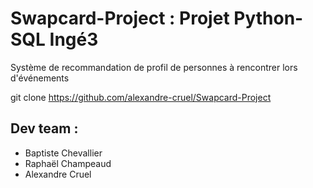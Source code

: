 # Swapcard-Project : Projet Python-SQL Ingé3

Système de recommandation de profil de personnes à rencontrer lors d'événements

git clone https://github.com/alexandre-cruel/Swapcard-Project 

## Dev team :  
* Baptiste Chevallier  
* Raphaël Champeaud  
* Alexandre Cruel  


